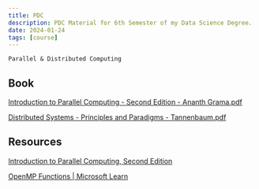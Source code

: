 ```yaml
---
title: PDC
description: PDC Material for 6th Semester of my Data Science Degree.
date: 2024-01-24
tags: [course]
---
```


`Parallel & Distributed Computing`

## Book

[Introduction to Parallel Computing - Second Edition - Ananth Grama.pdf](assets/Introduction%20to%20Parallel%20Computing%20-%20Second%20Edition%20-%20Ananth%20Grama-20240204155023-htbmch1.pdf)

[Distributed Systems - Principles and Paradigms - Tannenbaum.pdf](assets/Distributed%20Systems%20-%20Principles%20and%20Paradigms%20-%20Tannenbaum-20240204155034-8vtofn6.pdf)

## Resources

[Introduction to Parallel Computing, Second Edition](http://users.atw.hu/parallelcomp/index.html "Introduction to Parallel Computing, Second Edition")

[OpenMP Functions | Microsoft Learn](https://learn.microsoft.com/en-us/cpp/parallel/openmp/reference/openmp-functions?view=msvc-170 "OpenMP Functions | Microsoft Learn")
